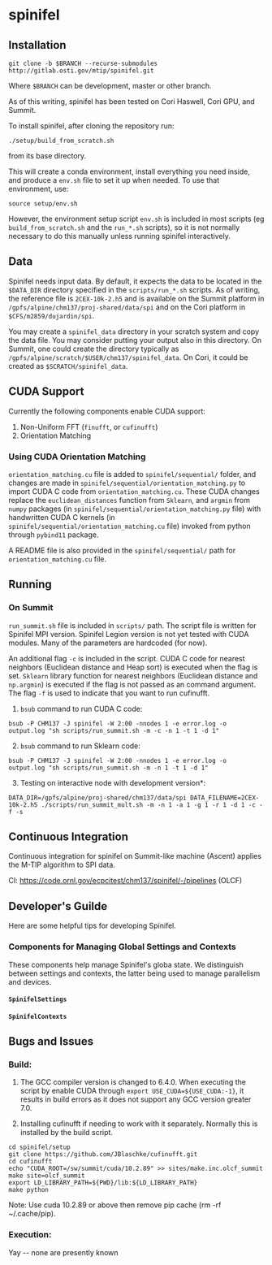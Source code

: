 # spinifel

## Installation

```
git clone -b $BRANCH --recurse-submodules http://gitlab.osti.gov/mtip/spinifel.git
```
Where `$BRANCH` can be development, master or other branch.

As of this writing, spinifel has been tested on Cori Haswell, Cori GPU, and Summit.

To install spinifel, after cloning the repository run:

```
./setup/build_from_scratch.sh
```

from its base directory.

This will create a conda environment, install everything you need inside, and
produce a `env.sh` file to set it up when needed.  To use that environment, use:

```
source setup/env.sh
```

However, the environment setup script `env.sh` is included in most scripts (eg `build_from_scratch.sh`
and the `run_*.sh` scripts), so it is not normally necessary to do this manually unless running spinifel interactively.


## Data

Spinifel needs input data.  By default, it expects the data to be located in
the `$DATA_DIR` directory specified in the `scripts/run_*.sh` scripts.  As of writing,
the reference file is `2CEX-10k-2.h5` and is available on the Summit platform
in `/gpfs/alpine/chm137/proj-shared/data/spi` and on the Cori platform in `$CFS/m2859/dujardin/spi`.

You may create a `spinifel_data` directory in your scratch system and copy the data file.  You may consider putting your output also in this directory.  On Summit, one could create the directory typically as
`/gpfs/alpine/scratch/$USER/chm137/spinifel_data`.  On Cori, it could be created as `$SCRATCH/spinifel_data`.

## CUDA Support

Currently the following components enable CUDA support:
1. Non-Uniform FFT (`finufft`, or `cufinufft`)
2. Orientation Matching


### Using CUDA Orientation Matching

`orientation_matching.cu` file is added to `spinifel/sequential/` folder, and
changes are made in `spinifel/sequential/orientation_matching.py` to import
CUDA C code from `orientation_matching.cu`.  These CUDA changes replace the
`euclidean_distances` function from `Sklearn`, and `argmin` from `numpy`
packages (in `spinifel/sequential/orientation_matching.py` file) with
handwritten CUDA C kernels (in `spinifel/sequential/orientation_matching.cu`
file) invoked from python through `pybind11` package.

A README file is also provided in the `spinifel/sequential/` path for
`orientation_matching.cu` file.


## Running


### On Summit

`run_summit.sh` file is included in `scripts/` path. The script file is written
for Spinifel MPI version. Spinifel Legion version is not yet tested with CUDA
modules. Many of the parameters are hardcoded (for now).

An additional flag `-c` is included in the script.  CUDA C code for nearest
neighbors (Euclidean distance and Heap sort) is executed when the flag is set.
`Sklearn` library function for nearest neighbors (Euclidean distance and
`np.argmin`) is executed if the flag is not passed as an command argument.
The flag `-f` is used to indicate that you want to run cufinufft.

1. `bsub` command to run CUDA C code:
```
bsub -P CHM137 -J spinifel -W 2:00 -nnodes 1 -e error.log -o output.log "sh scripts/run_summit.sh -m -c -n 1 -t 1 -d 1"
```

2. `bsub` command to run Sklearn code: 
```
bsub -P CHM137 -J spinifel -W 2:00 -nnodes 1 -e error.log -o output.log "sh scripts/run_summit.sh -m -n 1 -t 1 -d 1"
```

3. Testing on interactive node with development version*: 
```
DATA_DIR=/gpfs/alpine/proj-shared/chm137/data/spi DATA_FILENAME=2CEX-10k-2.h5 ./scripts/run_summit_mult.sh -m -n 1 -a 1 -g 1 -r 1 -d 1 -c -f -s
```
## Continuous Integration

Continuous integration for spinifel on Summit-like machine (Ascent) applies the M-TIP algorithm to SPI data.

CI: https://code.ornl.gov/ecpcitest/chm137/spinifel/-/pipelines (OLCF)


## Developer's Guilde

Here are some helpful tips for developing Spinifel.


### Components for Managing Global Settings and Contexts

These components help manage Spinifel's globa state. We distinguish between
settings and contexts, the latter being used to manage parallelism and devices.


#### `SpinifelSettings`


#### `SpinifelContexts`


## Bugs and Issues


### Build:

1. The GCC compiler version is changed to 6.4.0. When executing the script by
enable CUDA through `export USE_CUDA=${USE_CUDA:-1}`, it results in build
errors as it does not support any GCC version greater 7.0.

2. Installing cufinufft if needing to work with it separately.  Normally this is installed by the build script.
```
cd spinifel/setup
git clone https://github.com/JBlaschke/cufinufft.git
cd cufinufft
echo "CUDA_ROOT=/sw/summit/cuda/10.2.89" >> sites/make.inc.olcf_summit
make site=olcf_summit
export LD_LIBRARY_PATH=${PWD}/lib:${LD_LIBRARY_PATH}
make python
```

Note: Use cuda 10.2.89 or above then remove pip cache (rm -rf ~/.cache/pip). 


### Execution:

Yay -- none are presently known
